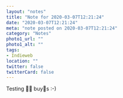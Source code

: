 ```yaml
---
layout: "notes"
title: "Note for 2020-03-07T12:21:24"
date: "2020-03-07T12:21:24"
meta: "note posted on 2020-03-07T12:21:24"
category: "Notes"
photo1_url: ""
photo1_alt: ""
tags:
- Indieweb
location: ""
twitter: false
twitterCard: false
---
```

Testing  buys :-)
